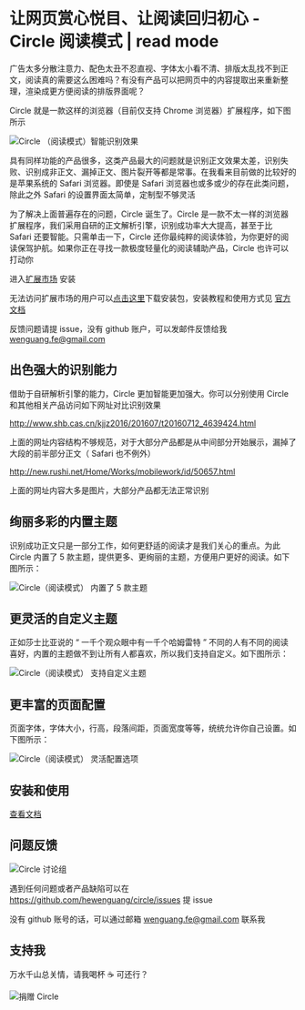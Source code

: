 # 让网页赏心悦目、让阅读回归初心 - Circle 阅读模式 | read mode

广告太多分散注意力、配色太丑不忍直视、字体太小看不清、排版太乱找不到正文，阅读真的需要这么困难吗？有没有产品可以把网页中的内容提取出来重新整理，渲染成更方便阅读的排版界面呢？

Circle 就是一款这样的浏览器（目前仅支持 Chrome 浏览器）扩展程序，如下图所示

![Circle （阅读模式）智能识别效果](https://ranhe.xyz/post-images/1613019066732.png)

具有同样功能的产品很多，这类产品最大的问题就是识别正文效果太差，识别失败、识别成非正文、漏掉正文、图片裂开等都是常事。在我看来目前做的比较好的是苹果系统的 Safari 浏览器。即使是 Safari 浏览器也或多或少的存在此类问题，除此之外 Safari 的设置界面太简单，定制型不够灵活 

为了解决上面普遍存在的问题，Circle 诞生了。Circle 是一款不太一样的浏览器扩展程序，我们采用自研的正文解析引擎，识别成功率大大提高，甚至于比 Safari 还要智能。只需单击一下，Circle 还你最纯粹的阅读体验，为你更好的阅读保驾护航。如果你正在寻找一款极度轻量化的阅读辅助产品，Circle 也许可以打动你

进入[扩展市场](https://chrome.google.com/webstore/detail/circle-reader-mode/dhpfcgilccfkodnhbllpiaabofjbjcbg) 安装

无法访问扩展市场的用户可以[点击这里](https://ranhe.xyz/post-images/circle.zip)下载安装包，安装教程和使用方式见 [官方文档](https://ranhe.xyz/circle-usage/)

反馈问题请提 issue，没有 github 账户，可以发邮件反馈给我 wenguang.fe@gmail.com 

## 出色强大的识别能力

借助于自研解析引擎的能力，Circle 更加智能更加强大。你可以分别使用 Circle 和其他相关产品访问如下网址对比识别效果

http://www.shb.cas.cn/kjjz2016/201607/t20160712_4639424.html

上面的网址内容结构不够规范，对于大部分产品都是从中间部分开始展示，漏掉了大段的前半部分正文（  Safari 也不例外）

 http://new.rushi.net/Home/Works/mobilework/id/50657.html

上面的网址内容大多是图片，大部分产品都无法正常识别

## 绚丽多彩的内置主题

识别成功正文只是一部分工作，如何更舒适的阅读才是我们关心的重点。为此 Circle 内置了 5 款主题，提供更多、更绚丽的主题，方便用户更好的阅读。如下图所示：

![Circle（阅读模式） 内置了 5 款主题](https://ranhe.xyz/post-images/1613021126940.png)

## 更灵活的自定义主题

正如莎士比亚说的 “ 一千个观众眼中有一千个哈姆雷特 ” 不同的人有不同的阅读喜好，内置的主题做不到让所有人都喜欢，所以我们支持自定义。如下图所示：

![Circle（阅读模式） 支持自定义主题](https://ranhe.xyz/post-images/1613021309389.png)

## 更丰富的页面配置

页面字体，字体大小，行高，段落间距，页面宽度等等，统统允许你自己设置。如下图所示：

![Circle（阅读模式） 灵活配置选项](https://ranhe.xyz/post-images/1613263480613.png)

## 安装和使用

[查看文档](https://ranhe.xyz/circle-usage)

## 问题反馈

![Circle 讨论组](https://ranhe.xyz/post-images/1614838148943.jpg)

遇到任何问题或者产品缺陷可以在 https://github.com/hewenguang/circle/issues 提 issue

没有 github 账号的话，可以通过邮箱 wenguang.fe@gmail.com 联系我

## 支持我

万水千山总关情，请我喝杯 ☕️ 可还行？

![捐赠 Circle](https://ranhe.xyz/post-images/donate.jpg)
